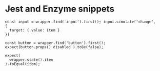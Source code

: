 # Jest and Enzyme snippets

```
const input = wrapper.find('input').first(); input.simulate('change', {
  target: { value: item } 
})
```

```
const button = wrapper.find('button').first(); 
expect(button.props().disabled ).toBe(false);
```

```
expect(
  wrapper.state().item
).toEqual(item);
```
